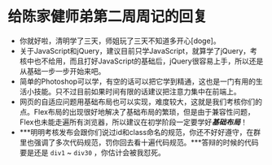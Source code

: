 ﻿# 给陈家健师弟第二周周记的回复

* 你就好啦，清明学了三天，师姐玩了三天不知道多开心[doge]。
* 关于JavaScript和jQuery，建议目前只学JavaScript，就算学了jQuery，考核中也不给用，而且打好JavaScript的基础后，jQuery很容易上手，所以还是从基础一步一步开始来吧。
* 简单的Photoshop可以学，有空的话可以把它学到精通，这也是一门有用的生活小技能。只不过目前如果时间有限的话建议把注意力集中在前端上。
* 网页的自适应问题用基础布局也可以实现，难度较大，这就是我们考核你们的点。Flex布局的出现很好地解决了基础布局的繁琐，但是由于兼容性问题，Flex也未能走遍所有浏览器，所以建议在初学阶段一定要学好***基础布局***！
* ***明明考核发布会跟你们说过id和class命名的规范，你还不好好遵守，在群里也强调了多次代码规范，罚你回去看十遍代码规范。***答辩的时候的代码要是还是 `div1` ~ `div30` ，你估计会被我怼死。






